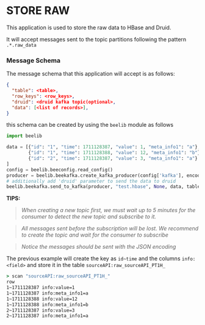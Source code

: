 # STORE RAW
This application is used to store the raw data to HBase and Druid. 

It will accept messages sent to the topic partitions following the pattern `.*.raw_data`

### Message Schema

The message schema that this application will accept is as follows:

```json 
{
  "table": <table>,
  "row_keys": <row_keys>,
  "druid": <druid kafka topic(optional>,
  "data": [<list of records>],
}
```

this schema can be created by using the `beelib` module as follows

```python
import beelib

data = [{"id": "1", "time": 1711128387, "value": 1, "meta_info1": "a"}, 
        {"id": "1", "time": 1711128388, "value": 12, "meta_info1": "b"}, 
        {"id": "2", "time": 1711128387, "value": 3, "meta_info1": "a"}
]
config = beelib.beeconfig.read_config()
producer = beelib.beekafka.create_kafka_producer(config['kafka'], encoding="JSON")
# additionally add 'druid' parameter to send the data to druid
beelib.beekafka.send_to_kafka(producer, "test.hbase", None, data, table="sourceAPI:raw_sourceAPI_PT1H_", row_keys=["id", "time"]) 
```
**TIPS:** 
>
>*When creating a new topic first, we must wait up to 5 minutes for the consumer to detect the new topic and 
subscribe to it.*

>*All messages sent before the subscription will be lost. We recommend to create the topic and wait for 
the consumer to subscribe*

>*Notice the messages should be sent with the JSON encoding*


The previous example will create the key as `id~time` and the columns `info:<field>` and store it in the table `sourceAPI:raw_sourceAPI_PT1H_`

```cmd
> scan "sourceAPI:raw_sourceAPI_PT1H_"
row
1~1711128387 info:value=1
1~1711128387 info:meta_info1=a
1~1711128388 info:value=12
1~1711128388 info:meta_info1=b
2~1711128387 info:value=3
2~1711128387 info:meta_info1=a
```
